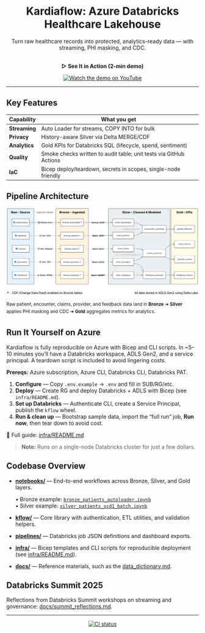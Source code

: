 <h1 align="center">Kardiaflow: Azure Databricks Healthcare Lakehouse</h1>

<p align="center">
  Turn raw healthcare records into protected, analytics-ready data — with streaming, PHI masking, and CDC.
  <br/><br/>
</p>

<p align="center"><b>▷ See It in Action (2-min demo)</b></p>

<p align="center">
  <a href="https://youtu.be/YPaAU44Tdvw" target="_blank">
    <img src="https://img.youtube.com/vi/YPaAU44Tdvw/hqdefault.jpg" width="420" alt="Watch the demo on YouTube"/>
  </a>
</p>

---

## Key Features

| Capability | What you get                                             |
|---|----------------------------------------------------------|
| **Streaming** | Auto Loader for streams, COPY INTO for bulk |
| **Privacy**  | History-aware Silver via Delta MERGE/CDF               |
| **Analytics** | Gold KPIs for Databricks SQL (lifecycle, spend, sentiment) |
| **Quality** | Smoke checks written to audit table; unit tests via GitHub Actions |
| **IaC** | Bicep deploy/teardown, secrets in scopes, single-node friendly |



## Pipeline Architecture

![Kardiaflow Architecture](docs/assets/kflow_lineage_3.png)

<sup>Raw patient, encounter, claims, provider, and feedback data land in **Bronze** ➜ **Silver** applies PHI masking and CDC ➜ **Gold** aggregates metrics for analytics.</sup>



## Run It Yourself on Azure

Kardiaflow is fully reproducible on Azure with Bicep and CLI scripts. In ~5–10 minutes you’ll have a Databricks 
workspace, ADLS Gen2, and a service principal. A teardown script is included to avoid lingering costs.

**Prereqs:** Azure subscription, Azure CLI, Databricks CLI, Databricks PAT.

1) **Configure** — Copy `.env.example` → `.env` and fill in SUB/RG/etc.  
2) **Deploy** — Create RG and deploy Databricks + ADLS with Bicep (see `infra/README.md`).  
3) **Set up Databricks** — Authenticate CLI, create a Service Principal, publish the `kflow` wheel.  
4) **Run & clean up** — Bootstrap sample data, import the “full run” job, **Run now**, then tear down to avoid cost.

🔗 Full guide: [infra/README.md](infra/README.md)  
> **Note:** Runs on a single-node Databricks cluster for just a few dollars.



## Codebase Overview

- **[notebooks/](notebooks/)** — End-to-end workflows across Bronze, Silver, and Gold layers.

  • Bronze example: [`bronze_patients_autoloader.ipynb`](notebooks/00_bronze/encounters/bronze_patients_autoloader.ipynb)  
  • Silver example: [`silver_patients_scd1_batch.ipynb`](notebooks/01_silver/encounters/silver_patients_scd1_batch.ipynb)

- **[kflow/](kflow/)** — Core library with authentication, ETL utilities, and validation helpers.

- **[pipelines/](pipelines/)** — Databricks job JSON definitions and dashboard exports.

- **[infra/](infra/)** — Bicep templates and CLI scripts for reproducible deployment (see [infra/README.md](infra/README.md)). 

- **[docs/](docs/)** — Reference materials, such as the [data_dictionary.md](docs/data_dictionary.md). 



## Databricks Summit 2025

Reflections from Databricks Summit workshops on streaming and governance:  [docs/summit_reflections.md](docs/summit_reflections.md).

---

<p align="center">
  <a href="https://github.com/moveeleven-data/kardiaflow/actions/workflows/ci.yml">
    <img src="https://github.com/moveeleven-data/kardiaflow/actions/workflows/ci.yml/badge.svg" alt="CI status"/>
  </a>
</p>